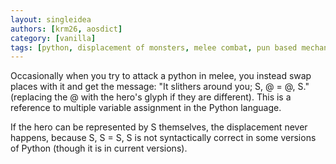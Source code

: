 ```yaml
---
layout: singleidea
authors: [krm26, aosdict]
category: [vanilla]
tags: [python, displacement of monsters, melee combat, pun based mechanics]
---
```

Occasionally when you try to attack a python in melee, you instead swap places
with it and get the message: "It slithers around you; S, @ = @, S." (replacing
the @ with the hero's glyph if they are different). This is a reference to
multiple variable assignment in the Python language.

If the hero can be represented by S themselves, the displacement never happens,
because S, S = S, S is not syntactically correct in some versions of Python
(though it is in current versions).
